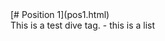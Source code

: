 <html>
   <head>
      <link rel="stylesheet" type="text/css" href="main.css">
   </head> 
  <body>
     [# Position 1](pos1.html)
     <div>This is a test dive tag.
          - this is a list
     </div>
   </body>
</html>
